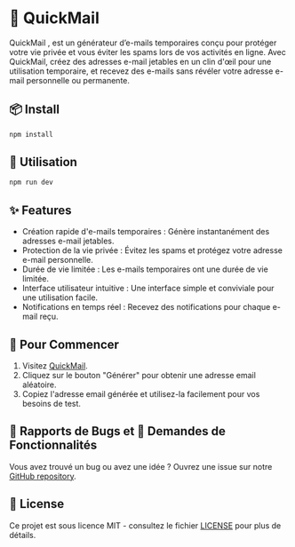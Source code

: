 # 📧 QuickMail

QuickMail , est un générateur d’e-mails temporaires conçu pour protéger votre vie privée et vous éviter les spams lors de vos activités en ligne. Avec QuickMail, créez des adresses e-mail jetables en un clin d'œil pour une utilisation temporaire, et recevez des e-mails sans révéler votre adresse e-mail personnelle ou permanente.

## 📦 Install

```bash
npm install
```

## 🔨 Utilisation

```bash
npm run dev
```

## ✨ Features

- Création rapide d'e-mails temporaires : Génère instantanément des adresses e-mail jetables.
- Protection de la vie privée : Évitez les spams et protégez votre adresse e-mail personnelle.
- Durée de vie limitée : Les e-mails temporaires ont une durée de vie limitée.
- Interface utilisateur intuitive : Une interface simple et conviviale pour une utilisation facile.
- Notifications en temps réel : Recevez des notifications pour chaque e-mail reçu.

## 🚀 Pour Commencer

1. Visitez [QuickMail](https://fake-mail-generator.vercel.app/).
2. Cliquez sur le bouton "Générer" pour obtenir une adresse email aléatoire.
3. Copiez l'adresse email générée et utilisez-la facilement pour vos besoins de test.

## 🐛 Rapports de Bugs et 🚀 Demandes de Fonctionnalités

Vous avez trouvé un bug ou avez une idée ? Ouvrez une issue sur notre [GitHub repository](https://github.com/sony-level/QuickMail).

## 📜 License

Ce projet est sous licence MIT - consultez le fichier [LICENSE](LICENSE) pour plus de détails.


